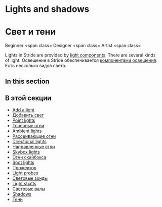 # Lights and shadows
# Свет и тени

<span class="label label-doc-level">Beginner</span>
<span class=
<span class="label label-doc-audience">Designer</span>
<span class=
<span class="label label-doc-audience">Artist</span>
<span class=

Lights in Stride are provided by [light components](xref:Stride.Engine.LightComponent). There are several kinds of light.
Освещение в Stride обеспечивается [компонентами освещения](xref:Stride.Engine.LightComponent).  Есть несколько видов света.

## In this section
## В этой секции

* [Add a light](add-a-light.md)
* [Добавить свет](add-a-light.md)
* [Point lights](point-lights.md)
* [Точечные огни](point-lights.md)
* [Ambient lights](ambient-lights.md)
* [Рассеивающие огни](ambient-lights.md)
* [Directional lights](directional-lights.md)
* [Направленные огни](directional-lights.md)
* [Skybox lights](skybox-lights.md)
* [Огни скайбокса](skybox-lights.md)
* [Spot lights](spot-lights.md)
* [Прожектор](spot-lights.md)
* [Light probes](light-probes.md)
* [Световые зонды](light-probes.md)
* [Light shafts](light-shafts.md)
* [Световые валы](light-shafts.md)
* [Shadows](shadows.md)
* [Тени](shadows.md)
